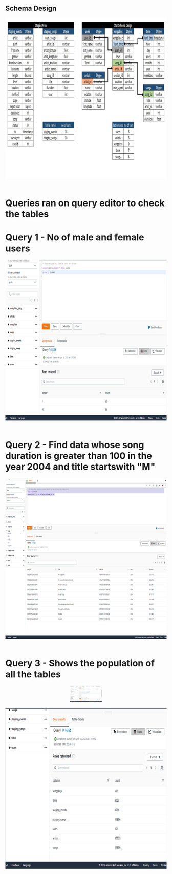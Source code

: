 ## Schema Design
<center>
<img style="float: center;height:500px;" src="Schema_Design.jpg"><br><br>
</center>




# Queries ran on query editor to check the tables
# Query 1 -  No of male and female users

<center>
<img style="float: center;height:500px;" src="query1.png"><br><br>
</center>

# Query 2 - Find data whose song duration is greater than 100 in the year 2004 and title startswith "M"

<center>
<img style="float: center;height:500px;" src="query2.png"><br><br>
</center>

# Query 3 - Shows the population of all the tables

<center>
<img style="float: center;height:50px;" src="query3a.png"><br><br>
</center>
<center>
<img style="float: center;height:500px;" src="query3b.png"><br><br>
</center>
